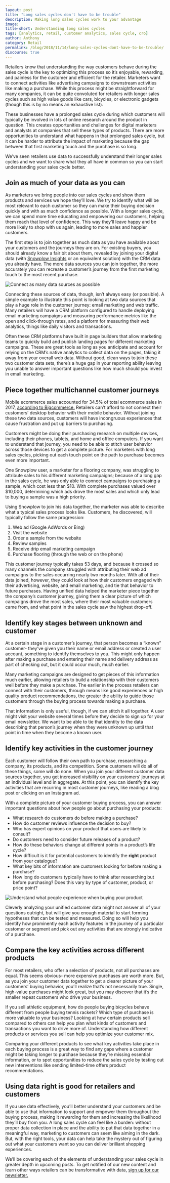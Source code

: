 ```yaml
---
layout: post
title: "Long sales cycles don't have to be trouble"
description: Making long sales cycles work to your advantage
image:
title-short: Understanding long sales cycles
tags: [analytics, retail, customer analytics, sales cycle, cro]
author: Anthony
category: Retail
permalink: /blog/2018/11/14/long-sales-cycles-dont-have-to-be-trouble/
discourse: true
---
```


Retailers know that understanding the way customers behave during the sales cycle is the key to optimizing this process so it’s enjoyable, rewarding, and painless for the customer and efficient for the retailer. Marketers want to connect activities like advertising campaigns to downstream activities like making a purchase. While this process might be straightforward for many companies, it can be quite convoluted for retailers with longer sales cycles such as high value goods like cars, bicycles, or electronic gadgets (though this is by no means an exhaustive list).

These businesses have a prolonged sales cycle during which customers will typically be involved in lots of online research around the product in question. This creates opportunities and challenges for digital marketers and analysts at companies that sell these types of products. There are more opportunities to understand what happens in that prolonged sales cycle, but it can be harder to attribute the impact of marketing because the gap between that first marketing touch and the purchase is so long.

We’ve seen retailers use data to successfully understand their longer sales cycles and we want to share what they all have in common so you can start understanding your sales cycle better.

<h2 id="join data sources">Join as much of your data as you can</h2>

As marketers we bring people into our sales cycles and show them products and services we hope they’ll love. We try to identify what will be most relevant to each customer so they can make their buying decision quickly and with as much confidence as possible. With a longer sales cycle, we can spend more time educating and empowering our customers, helping them reach that level of confidence. This way they’ll leave happy and be more likely to shop with us again, leading to more sales and happier customers.

The first step is to join together as much data as you have available about your customers and the journeys they are on. For existing buyers, you should already know a fair bit about them, revealed by joining your digital  data (with [Snowplow Insights][sp-insights] or an equivalent solution) with the CRM data you already have. The more data sources you can join together, the more accurately you can recreate a customer’s journey from the first marketing touch to the most recent purchase.

![Connect as many data sources as possible][cross-channel]

Connecting these sources of data, though, isn’t always easy (or possible). A simple example to illustrate this point is looking at two data sources that play a huge role in the customer journey: email marketing and web traffic. Many retailers will have a CRM platform configured to handle deploying email marketing campaigns and measuring performance metrics like the open and click-through rates, and a platform for measuring their web analytics, things like daily visitors and transactions.

Often these CRM platforms have built in page builders that allow marketing teams to quickly build and publish landing pages for different marketing campaigns. These are great tools as long as you anticipate and account for relying on the CRM’s native analytics to collect data on the pages, taking it away from your overall web data. Without good, clean ways to join these two customer data sets, there’s a huge gap in your reporting ability leaving you unable to answer important questions like how much should you invest in email marketing.

<h2 id="identity stitching">Piece together multichannel customer journeys</h2>

Mobile ecommerce sales accounted for 34.5% of total ecommerce sales in 2017, [according to Bigcommerce.][bigcommerce] Retailers can’t afford to not connect their customers’ desktop behavior with their mobile behavior. Without joining these two data sources, customers will have incongruous experiences that cause frustration and put up barriers to purchasing.

Customers might be doing their purchasing research on multiple devices, including their phones, tablets, and home and office computers. If you want to understand that journey, you need to be able to stitch user behavior across those devices to get a complete picture. For marketers with long sales cycles, picking out each touch point on the path to purchase becomes even more important.

One Snowplow user, a marketer for a flooring company, was struggling to attribute sales to his different marketing campaigns; because of a long gap in the sales cycle, he was only able to connect campaigns to purchasing a sample, which cost less than $10. With complete purchases valued over $10,000, determining which ads drove the most sales and which only lead to buying a sample was a high priority.

Using Snowplow to join his data together, the marketer was able to describe what a typical sales process looks like. Customers, he discovered, will typically follow the same progression:


1. Web ad (Google AdWords or Bing)
2. Visit the website
3. Order a sample from the website
4. Review samples
5. Receive drip email marketing campaign
6. Purchase flooring (through the web or on the phone)

This customer journey typically takes 53 days, and because it crossed so many channels the company struggled with attributing their web ad campaigns to the sales occurring nearly two months later.  With all of their data joined, however, they could look at how their customers engaged with their advertising, website, and email marketing, and tie that behavior to future purchases. Having unified data helped the marketer piece together the company’s customer journey, giving them a clear picture of which campaigns drove the most sales, where their most valuable customers came from, and what point in the sales cycle saw the highest drop-off.

<h2 id="customer journey">Identify key stages between unknown and customer</h2>

At a certain stage in a customer’s journey, that person becomes a “known” customer- they’ve given you their name or email address or created a user account, something to identify themselves to you. This might only happen after making a purchase and entering their name and delivery address as part of checking out, but it could occur much, much earlier.

Many marketing campaigns are designed to get pieces of this information much earlier, allowing retailers to build a relationship with their customers well before they make a purchase. The earlier in the process retailers can connect with their customers, through means like good experiences or high quality product recommendations, the greater the ability to guide those customers through the buying process towards making a purchase.

That information is only useful, though, if we can stitch it all together. A user might visit your website several times before they decide to sign up for your email newsletter. We want to be able to tie that identity to the data describing that person’s journey when they were unknown up until that point in time when they become a known user.

<h2 id="key customer activities">Identify key activities in the customer journey</h2>

Each customer will follow their own path to purchase, researching a company, its products, and its competition. Some customers will do all of these things, some will do none.  When you join your different customer data sources together, you get increased visibility on your customers’ journeys at an individual level and in aggregate. At this point, you can identify the key activities that are recurring in most customer journeys, like reading a blog post or clicking on an Instagram ad.

With a complete picture of your customer buying process, you can answer important questions about how people go about purchasing your products:

- What research do customers do before making a purchase?
- How do customer reviews influence the decision to buy?
- Who has expert opinions on your product that users are likely to consult?
- Do customers need to consider future releases of a product?
- How do these behaviors change at different points in a product’s life cycle?
- How difficult is it for potential customers to identify the **right** product from your catalogue?
- What key bits of information are customers looking for before making a purchase?
- How long do customers typically have to think after researching but before purchasing? Does this vary by type of customer, product, or price point?

![Understand what people experience when buying your product][shopping]

Cleverly analyzing your unified customer data might not answer all of your questions outright, but will give you enough material to start forming hypotheses that can be tested and measured. Doing so will help you identify how prominently each activity features in the journey of a particular customer or segment and pick out any activities that are strongly indicative of a purchase.

<h2 id="compare product purchasing behavior">Compare the key activities across different products</h2>

For most retailers, who offer a selection of products, not all purchases are equal. This seems obvious- more expensive purchases are worth more. But, as you join your customer data together to get a clearer picture of your customers’ buying behavior, you’ll realize that’s not necessarily true. Single, high-value purchases might look great, but you may discover that it’s the smaller repeat customers who drive your business.

If you sell athletic equipment, how do people buying bicycles behave different from people buying tennis rackets? Which type of purchase is more valuable to your business? Looking at how certain products sell compared to others can help you plan what kinds of customers and transactions you want to drive more of. Understanding how different products or services you sell can help you optimize your customer mix.

Comparing your different products to see what key activities take place in each buying process is a great way to find any gaps where a customer might be taking longer to purchase because they’re missing essential information, or to spot opportunities to reduce the sales cycle by testing out new interventions like sending limited-time offers product recommendations.

<h2 id="using data in retail">Using data right is good for retailers and customers</h2>

If you use data effectively, you’ll better understand your customers and be able to use that information to support and empower them throughout the buying process, making it rewarding for them and increasing the likelihood they’ll buy from you. A long sales cycle can feel like a burden: without proper data collection in place and the ability to put that data together in a meaningful way, marketing to customers can seem like aiming in the dark. But, with the right tools, your data can help take the mystery out of figuring out what your customers want so you can deliver brilliant shopping experiences.

We’ll be covering each of the elements of understanding your sales cycle in greater depth in upcoming posts. To get notified of our new content and learn other ways retailers can be transformative with data, [sign up for our newsletter.][newsletter]




[sp-insights]: https://snowplowanalytics.com/products/snowplow-insights/?utm_source=snp-blog&utm_medium=text-link&utm_campaign=getninjas-blogs&utm_content=snowplow-insights


[cross-channel]: /assets/img/blog/2018/11/cross-platform.jpg

[bigcommerce]: https://www.bigcommerce.com/blog/mobile-commerce/#why-does-mobile-commerce-matter

[shopping]: /assets/img/blog/2018/11/shopping.jpg

[newsletter]: https://go.snowplowanalytics.com/l/571483/2018-06-21/2yvms68?utm_source=snp-blog&utm_medium=text-link&utm_content=newsletter
